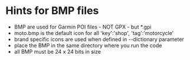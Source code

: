# Hints for BMP files

* BMP are used for Garmin POI files - NOT GPX - but *.gpi
* moto.bmp is the default icon for all 'key':'shop', 'tag':'motorcycle'
* brand specific icons are used when defined in --dictionary parameter
* place the BMP in the same directory where you run the code
* all BMP must be 24 x 24 bits in size